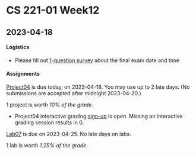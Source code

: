 # CS 221-01 Week12

## 2023-04-18

#### Logistics 

- Please fill out [1-question survey](https://forms.gle/TP34ABmTCU1FsaiUA) about the final exam date and time

#### Assignments
[Project04](https://cs221.cs.usfca.edu/assignments/project04.html) is due today, on 2023-04-18. You may use up to 2 late days. (No submissions are accepted after midnight 2023-04-20.)

1 project is worth *10% of the grade*.

- Project04 interactive grading [sign-up](https://docs.google.com/spreadsheets/d/1d_kDlQwmimFojZYe-hJ2wbK5L_rnxYXQk9hAzmR8II0/edit#gid=0) is open. Missing an interactive grading session results in 0. 

[Lab07](https://cs221.cs.usfca.edu/assignments/lab07.html) is due on 2023-04-25. No late days on labs.

1 lab is worth *1.25% of the grade*.


